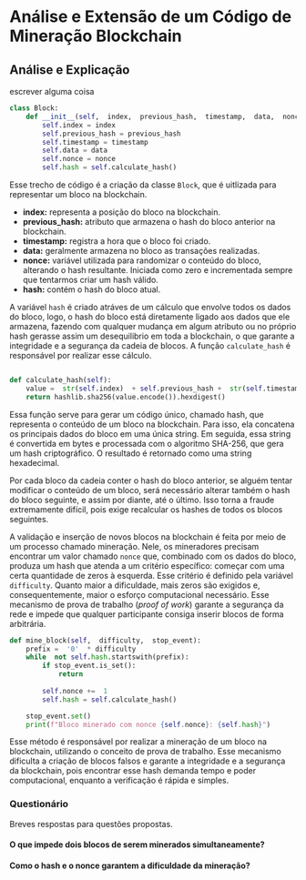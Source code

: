 
# Análise e Extensão de um Código de Mineração Blockchain

## Análise e Explicação

escrever alguma coisa

```py
class Block:
	def __init__(self,  index,  previous_hash,  timestamp,  data,  nonce=0):
		self.index = index
		self.previous_hash = previous_hash
		self.timestamp = timestamp
		self.data = data
		self.nonce = nonce
		self.hash = self.calculate_hash()
```

Esse trecho de código é a criação da classe `Block`, que é uitlizada para representar um bloco na blockchain.

-  **index:** representa a posição do bloco na blockchain.
-  **previous_hash:** atributo que armazena o hash do bloco anterior na blockchain.
-  **timestamp:** registra a hora que o bloco foi criado.
-  **data:** geralmente armazena no bloco as transações realizadas.
-  **nonce:** variável utilizada para randomizar o conteúdo do bloco, alterando o hash resultante. Iniciada como zero e incrementada sempre que tentarmos criar um hash válido.
-  **hash:** contém o hash do bloco atual.

A variável `hash` é criado atráves de um cálculo que envolve todos os dados do bloco, logo, o hash do bloco está diretamente ligado aos dados que ele armazena, fazendo com qualquer mudança em algum atributo ou no próprio hash gerasse assim um desequilibrio em toda a blockchain, o que garante a integridade e a segurança da cadeia de blocos. A função `calculate_hash` é responsável por realizar esse cálculo.

```py

def calculate_hash(self):
	value =  str(self.index)  + self.previous_hash +  str(self.timestamp)  + self.data +  str(self.nonce)
	return hashlib.sha256(value.encode()).hexdigest()

```

Essa função serve para gerar um código único, chamado hash, que representa o conteúdo de um bloco na blockchain. Para isso, ela concatena os principais dados do bloco em uma única string. Em seguida, essa string é convertida em bytes e processada com o algoritmo SHA-256, que gera um hash criptográfico. O resultado é retornado como uma string hexadecimal.

Por cada  bloco da cadeia conter o hash do bloco anterior, se alguém tentar modificar o conteúdo de um bloco, será necessário alterar também o hash do bloco seguinte, e assim por diante, até o último. Isso torna a fraude extremamente difícil, pois exige recalcular os hashes de todos os blocos seguintes.

A validação e inserção de novos blocos na blockchain é feita por meio de um processo chamado mineração. Nele, os mineradores precisam encontrar um valor chamado `nonce` que, combinado com os dados do bloco, produza um hash que atenda a um critério específico: começar com uma certa quantidade de zeros à esquerda. Esse critério é definido pela variável `difficulty`. Quanto maior a dificuldade, mais zeros são exigidos e, consequentemente, maior o esforço computacional necessário. Esse mecanismo de prova de trabalho (_proof of work_) garante a segurança da rede e impede que qualquer participante consiga inserir blocos de forma arbitrária.

```py
def mine_block(self,  difficulty,  stop_event):
	prefix =  '0'  * difficulty
	while  not self.hash.startswith(prefix):
		if stop_event.is_set():
			return
			
		self.nonce +=  1
		self.hash = self.calculate_hash()

	stop_event.set()
	print(f"Bloco minerado com nonce {self.nonce}: {self.hash}")
```

Esse método é responsável por realizar a mineração de um bloco na blockchain, utilizando o conceito de prova de trabalho. Esse mecanismo dificulta a criação de blocos falsos e garante a integridade e a segurança da blockchain, pois encontrar esse hash demanda tempo e poder computacional, enquanto a verificação é rápida e simples.

### Questionário

Breves respostas para questões propostas.

#### O que impede dois blocos de serem minerados simultaneamente?



#### Como o hash e o nonce garantem a dificuldade da mineração?